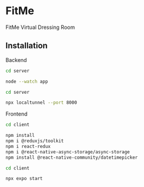 # FitMe
FitMe Virtual Dressing Room

## Installation

Backend

```bash
cd server
```
```bash
node --watch app
```
```bash
cd server
```
```bash
npx localtunnel --port 8000
```

Frontend

```bash
cd client
```
```bash
npm install 
npm i @reduxjs/toolkit
npm i react-redux
npm i @react-native-async-storage/async-storage
npm install @react-native-community/datetimepicker
```
```bash
cd client
```
```bash
npx expo start
```
